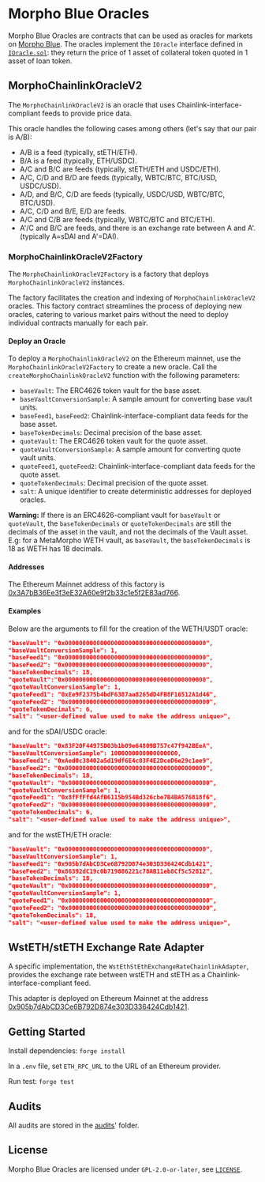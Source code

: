 # Morpho Blue Oracles

Morpho Blue Oracles are contracts that can be used as oracles for markets on [Morpho Blue](https://github.com/morpho-org/morpho-blue).
The oracles implement the `IOracle` interface defined in [`IOracle.sol`](https://github.com/morpho-org/morpho-blue/blob/main/src/interfaces/IOracle.sol#L9): they return the price of 1 asset of collateral token quoted in 1 asset of loan token.

## MorphoChainlinkOracleV2

The `MorphoChainlinkOracleV2` is an oracle that uses Chainlink-interface-compliant feeds to provide price data.

This oracle handles the following cases among others (let's say that our pair is A/B):

- A/B is a feed (typically, stETH/ETH).
- B/A is a feed (typically, ETH/USDC).
- A/C and B/C are feeds (typically, stETH/ETH and USDC/ETH).
- A/C, C/D and B/D are feeds (typically, WBTC/BTC, BTC/USD, USDC/USD).
- A/D, and B/C, C/D are feeds (typically, USDC/USD, WBTC/BTC, BTC/USD).
- A/C, C/D and B/E, E/D are feeds.
- A/C and C/B are feeds (typically, WBTC/BTC and BTC/ETH).
- A'/C and B/C are feeds, and there is an exchange rate between A and A'. (typically A=sDAI and A'=DAI).

### MorphoChainlinkOracleV2Factory

The `MorphoChainlinkOracleV2Factory` is a factory that deploys `MorphoChainlinkOracleV2` instances.

The factory facilitates the creation and indexing of `MorphoChainlinkOracleV2` oracles. This factory contract streamlines the process of deploying new oracles, catering to various market pairs without the need to deploy individual contracts manually for each pair.

#### Deploy an Oracle

To deploy a `MorphoChainlinkOracleV2` on the Ethereum mainnet, use the `MorphoChainlinkOracleV2Factory` to create a new oracle. Call the `createMorphoChainlinkOracleV2` function with the following parameters:

- `baseVault`: The ERC4626 token vault for the base asset.
- `baseVaultConversionSample`: A sample amount for converting base vault units.
- `baseFeed1`, `baseFeed2`: Chainlink-interface-compliant data feeds for the base asset.
- `baseTokenDecimals`: Decimal precision of the base asset.
- `quoteVault`: The ERC4626 token vault for the quote asset.
- `quoteVaultConversionSample`: A sample amount for converting quote vault units.
- `quoteFeed1`, `quoteFeed2`: Chainlink-interface-compliant data feeds for the quote asset.
- `quoteTokenDecimals`: Decimal precision of the quote asset.
- `salt`: A unique identifier to create deterministic addresses for deployed oracles.

**Warning:** If there is an ERC4626-compliant vault for `baseVault` or `quoteVault`, the `baseTokenDecimals` or `quoteTokenDecimals` are still the decimals of the asset in the vault, and not the decimals of the Vault asset.
E.g: for a MetaMorpho WETH vault, as `baseVault`, the `baseTokenDecimals` is 18 as WETH has 18 decimals.

#### Addresses

The Ethereum Mainnet address of this factory is [0x3A7bB36Ee3f3eE32A60e9f2b33c1e5f2E83ad766](https://etherscan.io/address/0x3a7bb36ee3f3ee32a60e9f2b33c1e5f2e83ad766#code).

#### Examples

Below are the arguments to fill for the creation of the WETH/USDT oracle:

```json
"baseVault": "0x0000000000000000000000000000000000000000",
"baseVaultConversionSample": 1,
"baseFeed1": "0x0000000000000000000000000000000000000000",
"baseFeed2": "0x0000000000000000000000000000000000000000",
"baseTokenDecimals": 18,
"quoteVault":"0x0000000000000000000000000000000000000000",
"quoteVaultConversionSample": 1,
"quoteFeed1": "0xEe9F2375b4bdF6387aa8265dD4FB8F16512A1d46",
"quoteFeed2": "0x0000000000000000000000000000000000000000",
"quoteTokenDecimals": 6,
"salt": "<user-defined value used to make the address unique>",
```

and for the sDAI/USDC oracle:

```json
"baseVault": "0x83F20F44975D03b1b09e64809B757c47f942BEeA",
"baseVaultConversionSample": 1000000000000000000,
"baseFeed1": "0xAed0c38402a5d19df6E4c03F4E2DceD6e29c1ee9",
"baseFeed2": "0x0000000000000000000000000000000000000000",
"baseTokenDecimals": 18,
"quoteVault": "0x0000000000000000000000000000000000000000",
"quoteVaultConversionSample": 1,
"quoteFeed1": "0x8fFfFfd4AfB6115b954Bd326cbe7B4BA576818f6",
"quoteFeed2": "0x0000000000000000000000000000000000000000",
"quoteTokenDecimals": 6,
"salt": "<user-defined value used to make the address unique>",
```

and for the wstETH/ETH oracle:

```json
"baseVault": "0x0000000000000000000000000000000000000000",
"baseVaultConversionSample": 1,
"baseFeed1": "0x905b7dAbCD3Ce6B792D874e303D336424Cdb1421",
"baseFeed2": "0x86392dC19c0b719886221c78AB11eb8Cf5c52812",
"baseTokenDecimals": 18,
"quoteVault": "0x0000000000000000000000000000000000000000",
"quoteVaultConversionSample": 1,
"quoteFeed1": "0x0000000000000000000000000000000000000000",
"quoteFeed2": "0x0000000000000000000000000000000000000000",
"quoteTokenDecimals": 18,
"salt": "<user-defined value used to make the address unique>",
```

## WstETH/stETH Exchange Rate Adapter

A specific implementation, the `WstEthStEthExchangeRateChainlinkAdapter`, provides the exchange rate between wstETH and stETH as a Chainlink-interface-compliant feed.

This adapter is deployed on Ethereum Mainnet at the address [0x905b7dAbCD3Ce6B792D874e303D336424Cdb1421](https://etherscan.io/address/0x905b7dabcd3ce6b792d874e303d336424cdb1421#code).

## Getting Started

Install dependencies: `forge install`

In a `.env` file, set `ETH_RPC_URL` to the URL of an Ethereum provider.

Run test: `forge test`

## Audits

All audits are stored in the [audits](./audits/)' folder.

## License

Morpho Blue Oracles are licensed under `GPL-2.0-or-later`, see [`LICENSE`](./LICENSE).
